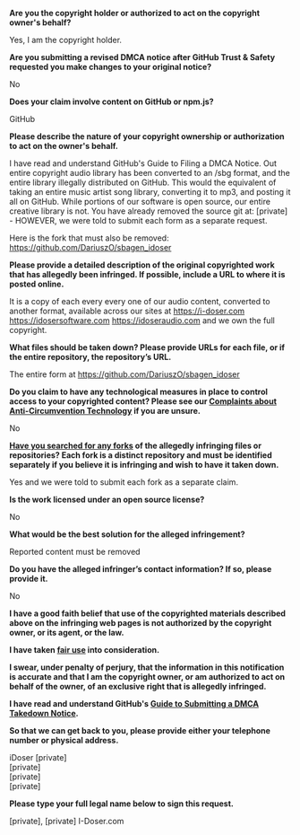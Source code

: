**Are you the copyright holder or authorized to act on the copyright owner's behalf?**

Yes, I am the copyright holder.

**Are you submitting a revised DMCA notice after GitHub Trust & Safety requested you make changes to your original notice?**

No

**Does your claim involve content on GitHub or npm.js?**

GitHub

**Please describe the nature of your copyright ownership or authorization to act on the owner's behalf.**

I have read and understand GitHub's Guide to Filing a DMCA Notice. Out entire copyright audio library has been converted to an /sbg format, and the entire library illegally distributed on GitHub. This would the equivalent of taking an entire music artist song library, converting it to mp3, and posting it all on GitHub. While portions of our software is open source, our entire creative library is not. You have already removed the source git at: [private] - HOWEVER, we were told to submit each form as a separate request.

Here is the fork that must also be removed: https://github.com/DariuszO/sbagen_idoser

**Please provide a detailed description of the original copyrighted work that has allegedly been infringed. If possible, include a URL to where it is posted online.**

It is a copy of each every every one of our audio content, converted to another format, available across our sites at https://i-doser.com https://idosersoftware.com https://idoseraudio.com and we own the full copyright.

**What files should be taken down? Please provide URLs for each file, or if the entire repository, the repository’s URL.**

The entire form at https://github.com/DariuszO/sbagen_idoser

**Do you claim to have any technological measures in place to control access to your copyrighted content? Please see our <a href="https://docs.github.com/articles/guide-to-submitting-a-dmca-takedown-notice#complaints-about-anti-circumvention-technology">Complaints about Anti-Circumvention Technology</a> if you are unsure.**

No

**<a href="https://docs.github.com/articles/dmca-takedown-policy#b-what-about-forks-or-whats-a-fork">Have you searched for any forks</a> of the allegedly infringing files or repositories? Each fork is a distinct repository and must be identified separately if you believe it is infringing and wish to have it taken down.**

Yes and we were told to submit each fork as a separate claim.

**Is the work licensed under an open source license?**

No

**What would be the best solution for the alleged infringement?**

Reported content must be removed

**Do you have the alleged infringer’s contact information? If so, please provide it.**

No

**I have a good faith belief that use of the copyrighted materials described above on the infringing web pages is not authorized by the copyright owner, or its agent, or the law.**

**I have taken <a href="https://www.lumendatabase.org/topics/22">fair use</a> into consideration.**

**I swear, under penalty of perjury, that the information in this notification is accurate and that I am the copyright owner, or am authorized to act on behalf of the owner, of an exclusive right that is allegedly infringed.**

**I have read and understand GitHub's <a href="https://docs.github.com/articles/guide-to-submitting-a-dmca-takedown-notice/">Guide to Submitting a DMCA Takedown Notice</a>.**

**So that we can get back to you, please provide either your telephone number or physical address.**

iDoser [private]  
[private]  
[private]  
[private]  

**Please type your full legal name below to sign this request.**

[private], [private] I-Doser.com
